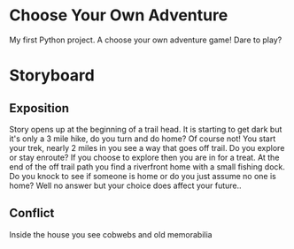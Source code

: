 # Choose Your Own Adventure
My first Python project. A choose your own adventure game! Dare to play?

# Storyboard
## Exposition
Story opens up at the beginning of a trail head. It is starting to get dark but it's only a 3 mile hike, do you turn and do home? Of course not! You start your trek, nearly 2 miles in you see a way that goes off trail. Do you explore or stay enroute? If you choose to explore then you are in for a treat. At the end of the off trail path you find a riverfront home with a small fishing dock. Do you knock to see if someone is home or do you just assume no one is home? Well no answer but your choice does affect your future..

## Conflict
Inside the house you see cobwebs and old memorabilia